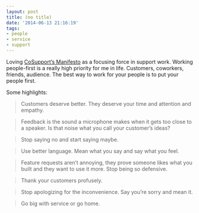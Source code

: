 ```yaml
---
layout: post
title: (no title)
date: '2014-06-13 21:16:19'
tags:
- people
- service
- support
---
```



Loving [CoSupport’s Manifesto](http://cosupport.com/manifesto/ "CoSupport's Manifesto") as a focusing force in support work. Working people-first is a really high priority for me in life. Customers, coworkers, friends, audience. The best way to work for your people is to put your people first.

Some highlights:

> Customers deserve better. They deserve your time and attention and empathy.

> Feedback is the sound a microphone makes when it gets too close to a speaker. Is that noise what you call your customer’s ideas?

> Stop saying no and start saying maybe.

> Use better language. Mean what you say and say what you feel.

> Feature requests aren’t annoying, they prove someone likes what you built and they want to use it more. Stop being so defensive.

> Thank your customers profusely.

> Stop apologizing for the inconvenience. Say you’re sorry and mean it.

> Go big with service or go home.


